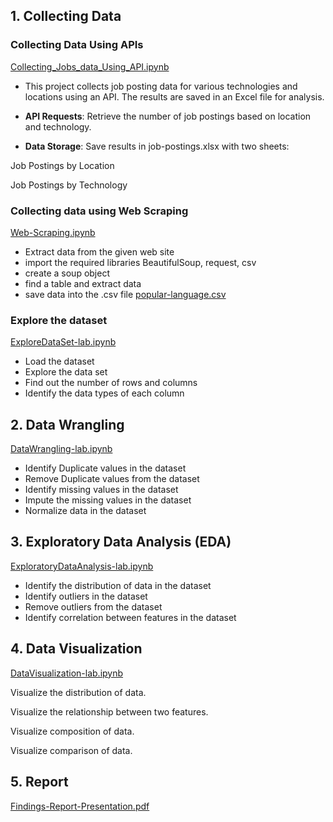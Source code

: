
##  1. Collecting Data
### Collecting Data Using APIs 
[Collecting_Jobs_data_Using_API.ipynb](https://github.com/hiuuuuuuuu/PYTHON/blob/main/Collecting_Jobs_data_Using_API-Questions.ipynb)
- This project collects job posting data for various technologies and locations using an API. The results are saved in an Excel file for analysis.

- **API Requests**: Retrieve the number of job postings based on location and technology.
- **Data Storage**: Save results in job-postings.xlsx with two sheets:

Job Postings by Location

Job Postings by Technology

### Collecting data using Web Scraping
[Web-Scraping.ipynb](https://github.com/hiuuuuuuuu/PYTHON/blob/main/Web-Scraping-Lab.ipynb)
- Extract data from the given web site
- import the required libraries BeautifulSoup, request, csv
- create a soup object
- find a table and extract data
- save data into the .csv file [popular-language.csv](https://github.com/hiuuuuuuuu/PYTHON/blob/main/popular-language.csv)

### Explore the dataset
[ExploreDataSet-lab.ipynb](https://github.com/hiuuuuuuuu/PYTHON/blob/main/M1ExploreDataSet-lab.ipynb)
- Load the dataset
- Explore the data set
- Find out the number of rows and columns
- Identify the data types of each column

## 2. Data Wrangling
[DataWrangling-lab.ipynb](https://github.com/hiuuuuuuuu/PYTHON/blob/main/M2DataWrangling-lab.ipynb)
- Identify Duplicate values in the dataset
- Remove Duplicate values from the dataset
- Identify missing values in the dataset
- Impute the missing values in the dataset
- Normalize data in the dataset

## 3. Exploratory Data Analysis (EDA)
[ExploratoryDataAnalysis-lab.ipynb](https://github.com/hiuuuuuuuu/PYTHON/blob/main/M3ExploratoryDataAnalysis-lab.ipynb)
- Identify the distribution of data in the dataset
- Identify outliers in the dataset
- Remove outliers from the dataset
- Identify correlation between features in the dataset

## 4. Data Visualization
[DataVisualization-lab.ipynb](https://github.com/hiuuuuuuuu/PYTHON/blob/main/M4DataVisualization-lab.ipynb)

Visualize the distribution of data.

Visualize the relationship between two features.

Visualize composition of data.

Visualize comparison of data.

## 5. Report
[Findings-Report-Presentation.pdf](https://github.com/hiuuuuuuuu/PYTHON/blob/main/Findings-Report-Presentation.pdf)






